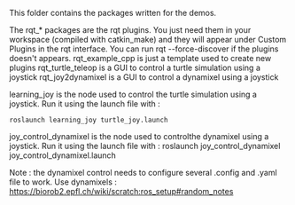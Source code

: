 This folder contains the packages written for the demos.

The rqt_* packages are the rqt plugins. You just need them in your workspace (compiled with catkin_make) and they will appear under Custom Plugins in the rqt interface. You can run rqt --force-discover if the plugins doesn't appears.
rqt_example_cpp is just a template used to create new plugins
rqt_turtle_teleop is a GUI to control a turtle simulation using a joystick
rqt_joy2dynamixel is a GUI to control a dynamixel using a joystick

learning_joy is the node used to control the turtle simulation using a joystick. Run it using the launch file with :
  
    roslaunch learning_joy turtle_joy.launch
  
joy_control_dynamixel is the node used to controlthe dynamixel using a joystick. Run it using the launch file with :
  roslaunch joy_control_dynamixel joy_control_dynamixel.launch
  
Note : the dynamixel control needs to configure several .config and .yaml file to work. 
Use dynamixels : https://biorob2.epfl.ch/wiki/scratch:ros_setup#random_notes

